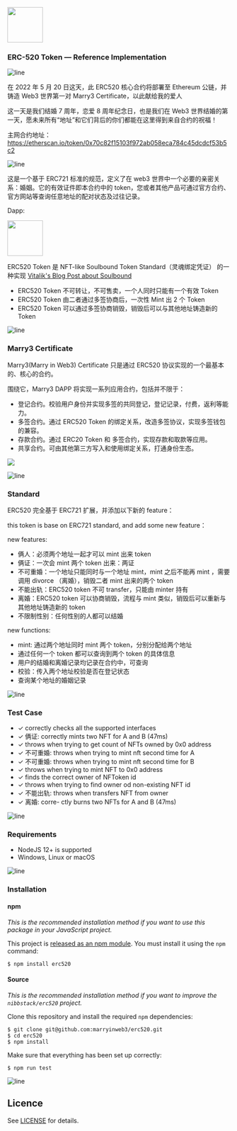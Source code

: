 <a href="https://github.com/marryinweb3/ERC520"><img src="https://www.marry3.love/ERC520-noborder.png" height="80" /></a>

### ERC-520 Token — Reference Implementation

![line](https://user-images.githubusercontent.com/897401/171048003-7b7adb40-9f72-4bfc-84de-e948892bf7f9.png)

在 2022 年 5 月 20 日这天，此 ERC520 核心合约将部署至 Ethereum 公链，并铸造 Web3 世界第一对 Marry3 Certificate，以此献给我的爱人

这一天是我们结婚 7 周年，恋爱 8 周年纪念日，也是我们在 Web3 世界结婚的第一天，愿未来所有“地址”和它们背后的你们都能在这里得到来自合约的祝福！

主网合约地址：https://etherscan.io/token/0x70c82f15103f972ab058eca784c45dcdcf53b5c2

![line](https://user-images.githubusercontent.com/897401/171048003-7b7adb40-9f72-4bfc-84de-e948892bf7f9.png)

这是一个基于 ERC721 标准的规范，定义了在 web3 世界中一个必要的亲密关系：婚姻。它的有效证件即本合约中的 token，您或者其他产品可通过官方合约、官方网站等查询任意地址的配对状态及过往记录。

Dapp:

<a href="https://marry3.love"><img src="https://www.marry3.love/logo-slogon.png" height="80" /></a>

ERC520 Token 是 NFT-like Soulbound Token Standard（灵魂绑定凭证） 的一种实现 [Vitalik's Blog Post about Soulbound](https://vitalik.ca/general/2022/01/26/soulbound.html)

- ERC520 Token 不可转让，不可售卖，一个人同时只能有一个有效 Token
- ERC520 Token 由二者通过多签协商后，一次性 Mint 出 2 个 Token
- ERC520 Token 可以通过多签协商销毁，销毁后可以与其他地址铸造新的 Token

![line](https://user-images.githubusercontent.com/897401/171048003-7b7adb40-9f72-4bfc-84de-e948892bf7f9.png)

### Marry3 Certificate

Marry3(Marry in Web3) Certificate 只是通过 ERC520 协议实现的一个最基本的、核心的合约。

围绕它，Marry3 DAPP 将实现一系列应用合约，包括并不限于：

- 登记合约。校验用户身份并实现多签的共同登记，登记记录，付费，返利等能力。
- 多签合约。通过 ERC520 Token 的绑定关系，改造多签协议，实现多签钱包的兼容。
- 存款合约。通过 ERC20 Token 和 多签合约，实现存款和取款等应用。
- 共享合约。可由其他第三方写入和使用绑定关系，打通身份生态。

<img src="https://marry3.love/Marry3eco.png"  />

![line](https://user-images.githubusercontent.com/897401/171048003-7b7adb40-9f72-4bfc-84de-e948892bf7f9.png)

### Standard

ERC520 完全基于 ERC721 扩展，并添加以下新的 feature：

this token is base on ERC721 standard, and add some new feature：

new features:

- 俩人：必须两个地址一起才可以 mint 出来 token
- 俩证：一次会 mint 两个 token 出来：两证
- 不可重婚：一个地址只能同时与一个地址 mint，mint 之后不能再 mint ，需要调用 divorce （离婚），销毁二者 mint 出来的两个 token
- 不能出轨：ERC520 token 不可 transfer，只能由 minter 持有
- 离婚：ERC520 token 可以协商销毁，流程与 mint 类似，销毁后可以重新与其他地址铸造新的 token
- 不限制性别：任何性别的人都可以结婚

new functions:

- mint: 通过两个地址同时 mint 两个 token，分别分配给两个地址
- 通过任何一个 token 都可以查询到两个 token 的具体信息
- 用户的结婚和离婚记录均记录在合约中，可查询
- 校验：传入两个地址校验是否在登记状态
- 查询某个地址的婚姻记录

![line](https://user-images.githubusercontent.com/897401/171048003-7b7adb40-9f72-4bfc-84de-e948892bf7f9.png)

### Test Case

- ✓ correctly checks all the supported interfaces
- ✓ 俩证: correctly mints two NFT for A and B (47ms)
- ✓ throws when trying to get count of NFTs owned by 0x0 address
- ✓ 不可重婚: throws when trying to mint nft second time for A
- ✓ 不可重婚: throws when trying to mint nft second time for B
- ✓ throws when trying to mint NFT to 0x0 address
- ✓ finds the correct owner of NFToken id
- ✓ throws when trying to find owner od non-existing NFT id
- ✓ 不能出轨: throws when transfers NFT from owner
- ✓ 离婚: corre- ctly burns two NFTs for A and B (47ms)

![line](https://user-images.githubusercontent.com/897401/171048003-7b7adb40-9f72-4bfc-84de-e948892bf7f9.png)

### Requirements

- NodeJS 12+ is supported
- Windows, Linux or macOS

![line](https://user-images.githubusercontent.com/897401/171048003-7b7adb40-9f72-4bfc-84de-e948892bf7f9.png)

### Installation

#### npm

_This is the recommended installation method if you want to use this package in your JavaScript project._

This project is [released as an npm module](https://www.npmjs.com/package/erc520). You must install it using the `npm` command:

```
$ npm install erc520
```

#### Source

_This is the recommended installation method if you want to improve the `nibbstack/erc520` project._

Clone this repository and install the required `npm` dependencies:

```
$ git clone git@github.com:marryinweb3/erc520.git
$ cd erc520
$ npm install
```

Make sure that everything has been set up correctly:

```
$ npm run test
```

![line](https://user-images.githubusercontent.com/897401/171048003-7b7adb40-9f72-4bfc-84de-e948892bf7f9.png)

## Licence

See [LICENSE](./LICENSE) for details.
